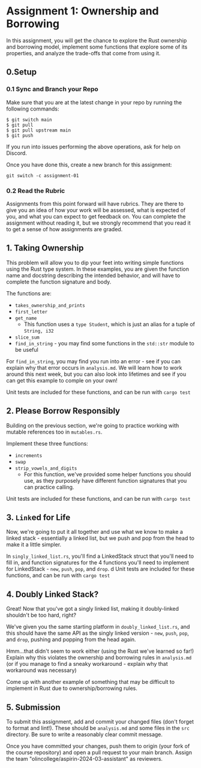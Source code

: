 # Assignment 1: Ownership and Borrowing

In this assignment, you will get the chance to explore the Rust ownership and borrowing model, implement some functions that explore some of its properties, and analyze the trade-offs that come from using it.

## 0.Setup

### 0.1 Sync and Branch your Repo

Make sure that you are at the latest change in your repo by running the following commands:

```
$ git switch main
$ git pull
$ git pull upstream main
$ git push
```
If you run into issues performing the above operations, ask for help on Discord.

Once you have done this, create a new branch for this assignment:
```
git switch -c assignment-01
```
### 0.2 Read the Rubric

Assignments from this point forward will have rubrics. They are there to give you an idea of how your work will be assessed, what is expected of you, and what you can expect to get feedback on. You can complete the assignment without reading it, but we strongly recommend that you read it to get a sense of how assignments are graded.

## 1. Taking Ownership

This problem will allow you to dip your feet into writing simple functions using the Rust type system. In these examples, you are given the function name and docstring describing the intended behavior, and will have to complete the function signature and body.

The functions are:
- `takes_ownership_and_prints`
- `first_letter`
- `get_name`
    - This function uses a `type Student`, which is just an alias for a tuple of `String, i32`
- `slice_sum`
- `find_in_string` - you may find some functions in the `std::str` module to be useful

For `find_in_string`, you may find you run into an error - see if you can explain why that error occurs in `analysis.md`. We will learn how to work around this next week, but you can also look into lifetimes and see if you can get this example to comple on your own!

Unit tests are included for these functions, and can be run with `cargo test`

## 2. Please Borrow Responsibly

Building on the previous section, we're going to practice working with mutable references too in `mutables.rs`.

Implement these three functions:
- `increments`
- `swap`
- `strip_vowels_and_digits`
    - For this function, we've provided some helper functions you should use, as they purposely have different function signatures that you can practice calling.

Unit tests are included for these functions, and can be run with `cargo test`

## 3. `Link`ed for Life

Now, we're going to put it all together and use what we know to make a linked stack - essentially a linked list, but we push and pop from the head to make it a little simpler.

In `singly_linked_list.rs`, you'll find a LinkedStack struct that you'll need to fill in, and function signatures for the 4 functions you'll need to implement for LinkedStack - `new`, `push`, `pop`, and `drop`.
d
Unit tests are included for these functions, and can be run with `cargo test`

## 4. Doubly Linked Stack?

Great! Now that you've got a singly linked list, making it doubly-linked shouldn't be too hard, right? 

We've given you the same starting platform in `doubly_linked_list.rs`, and this should have the same API as the singly linked version - `new`, `push`, `pop`, and `drop`, pushing and popping from the head again.

Hmm...that didn't seem to work either (using the Rust we've learned so far!) Explain why this violates the ownership and borrowing rules in `analysis.md` (or if you manage to find a sneaky workaround - explain why that workaround was necessary)

Come up with another example of something that may be difficult to implement in Rust due to ownership/borrowing rules.

## 5. Submission

To submit this assignment, add and commit your changed files (don't forget to format and lint!). These should be `analysis.md` and some files in the `src` directory. Be sure to write a reasonably clear commit message.

Once you have committed your changes, push them to origin (your fork of the course repository) and open a pull request to your main branch. Assign the team "olincollege/aspirin-2024-03-assistant" as reviewers.


